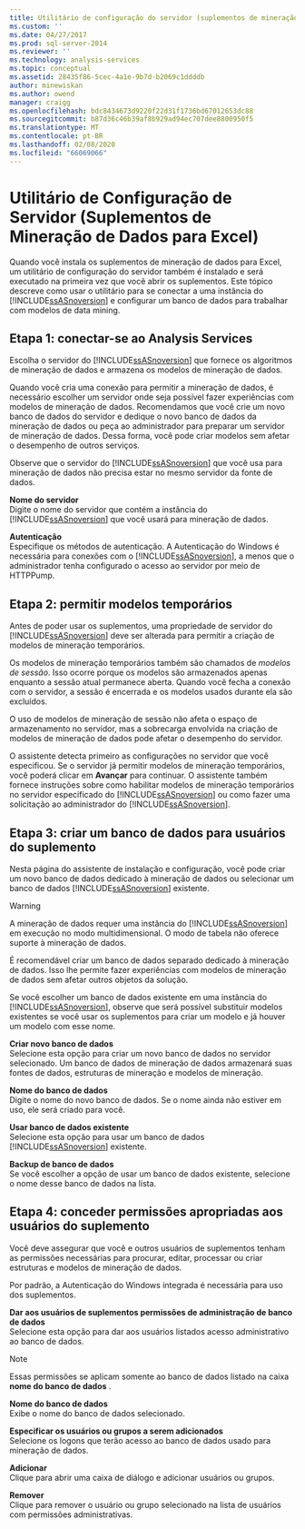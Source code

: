 ```yaml
---
title: Utilitário de configuração do servidor (suplementos de mineração de dados para Excel) | Microsoft Docs
ms.custom: ''
ms.date: 04/27/2017
ms.prod: sql-server-2014
ms.reviewer: ''
ms.technology: analysis-services
ms.topic: conceptual
ms.assetid: 28435f86-5cec-4a1e-9b7d-b2069c1ddddb
author: minewiskan
ms.author: owend
manager: craigg
ms.openlocfilehash: bdc8434673d9220f22d31f1736bd67012653dc88
ms.sourcegitcommit: b87d36c46b39af8b929ad94ec707dee8800950f5
ms.translationtype: MT
ms.contentlocale: pt-BR
ms.lasthandoff: 02/08/2020
ms.locfileid: "66069066"
---
```

# <a name="server-configuration-utility-data-mining-add-ins-for-excel"></a>Utilitário de Configuração de Servidor (Suplementos de Mineração de Dados para Excel)
  Quando você instala os suplementos de mineração de dados para Excel, um utilitário de configuração do servidor também é instalado e será executado na primeira vez que você abrir os suplementos. Este tópico descreve como usar o utilitário para se conectar a uma instância do [!INCLUDE[ssASnoversion](../includes/ssasnoversion-md.md)] e configurar um banco de dados para trabalhar com modelos de data mining.  
  

  
##  <a name="bkmk_step1"></a>Etapa 1: conectar-se ao Analysis Services  
 Escolha o servidor do [!INCLUDE[ssASnoversion](../includes/ssasnoversion-md.md)] que fornece os algoritmos de mineração de dados e armazena os modelos de mineração de dados.  
  
 Quando você cria uma conexão para permitir a mineração de dados, é necessário escolher um servidor onde seja possível fazer experiências com modelos de mineração de dados. Recomendamos que você crie um novo banco de dados do servidor e dedique o novo banco de dados da mineração de dados ou peça ao administrador para preparar um servidor de mineração de dados. Dessa forma, você pode criar modelos sem afetar o desempenho de outros serviços.  
  
 Observe que o servidor do [!INCLUDE[ssASnoversion](../includes/ssasnoversion-md.md)] que você usa para mineração de dados não precisa estar no mesmo servidor da fonte de dados.  
  
 **Nome do servidor**  
 Digite o nome do servidor que contém a instância do [!INCLUDE[ssASnoversion](../includes/ssasnoversion-md.md)] que você usará para mineração de dados.  
  
 **Autenticação**  
 Especifique os métodos de autenticação. A Autenticação do Windows é necessária para conexões com o [!INCLUDE[ssASnoversion](../includes/ssasnoversion-md.md)], a menos que o administrador tenha configurado o acesso ao servidor por meio de HTTPPump.  
  
##  <a name="bkmk_step2"></a>Etapa 2: permitir modelos temporários  
 Antes de poder usar os suplementos, uma propriedade de servidor do [!INCLUDE[ssASnoversion](../includes/ssasnoversion-md.md)] deve ser alterada para permitir a criação de modelos de mineração temporários.  
  
 Os modelos de mineração temporários também são chamados de *modelos de sessão*. Isso ocorre porque os modelos são armazenados apenas enquanto a sessão atual permanece aberta. Quando você fecha a conexão com o servidor, a sessão é encerrada e os modelos usados durante ela são excluídos.  
  
 O uso de modelos de mineração de sessão não afeta o espaço de armazenamento no servidor, mas a sobrecarga envolvida na criação de modelos de mineração de dados pode afetar o desempenho do servidor.  
  
 O assistente detecta primeiro as configurações no servidor que você especificou. Se o servidor já permitir modelos de mineração temporários, você poderá clicar em **Avançar** para continuar. O assistente também fornece instruções sobre como habilitar modelos de mineração temporários no servidor especificado do [!INCLUDE[ssASnoversion](../includes/ssasnoversion-md.md)] ou como fazer uma solicitação ao administrador do [!INCLUDE[ssASnoversion](../includes/ssasnoversion-md.md)].  
  
##  <a name="bkmk_step3"></a>Etapa 3: criar um banco de dados para usuários do suplemento  
 Nesta página do assistente de instalação e configuração, você pode criar um novo banco de dados dedicado à mineração de dados ou selecionar um banco de dados [!INCLUDE[ssASnoversion](../includes/ssasnoversion-md.md)] existente.  
  
> [!WARNING]  
>  A mineração de dados requer uma instância do [!INCLUDE[ssASnoversion](../includes/ssasnoversion-md.md)] em execução no modo multidimensional. O modo de tabela não oferece suporte à mineração de dados.  
  
 É recomendável criar um banco de dados separado dedicado à mineração de dados. Isso lhe permite fazer experiências com modelos de mineração de dados sem afetar outros objetos da solução.  
  
 Se você escolher um banco de dados existente em uma instância do [!INCLUDE[ssASnoversion](../includes/ssasnoversion-md.md)], observe que será possível substituir modelos existentes se você usar os suplementos para criar um modelo e já houver um modelo com esse nome.  
  
 **Criar novo banco de dados**  
 Selecione esta opção para criar um novo banco de dados no servidor selecionado. Um banco de dados de mineração de dados armazenará suas fontes de dados, estruturas de mineração e modelos de mineração.  
  
 **Nome do banco de dados**  
 Digite o nome do novo banco de dados. Se o nome ainda não estiver em uso, ele será criado para você.  
  
 **Usar banco de dados existente**  
 Selecione esta opção para usar um banco de dados [!INCLUDE[ssASnoversion](../includes/ssasnoversion-md.md)] existente.  
  
 **Backup de banco de dados**  
 Se você escolher a opção de usar um banco de dados existente, selecione o nome desse banco de dados na lista.  
  
##  <a name="bkmk_step4"></a>Etapa 4: conceder permissões apropriadas aos usuários do suplemento  
 Você deve assegurar que você e outros usuários de suplementos tenham as permissões necessárias para procurar, editar, processar ou criar estruturas e modelos de mineração de dados.  
  
 Por padrão, a Autenticação do Windows integrada é necessária para uso dos suplementos.  
  
 **Dar aos usuários de suplementos permissões de administração de banco de dados**  
 Selecione esta opção para dar aos usuários listados acesso administrativo ao banco de dados.  
  
> [!NOTE]  
>  Essas permissões se aplicam somente ao banco de dados listado na caixa **nome do banco de dados** .  
  
 **Nome do banco de dados**  
 Exibe o nome do banco de dados selecionado.  
  
 **Especificar os usuários ou grupos a serem adicionados**  
 Selecione os logons que terão acesso ao banco de dados usado para mineração de dados.  
  
 **Adicionar**  
 Clique para abrir uma caixa de diálogo e adicionar usuários ou grupos.  
  
 **Remover**  
 Clique para remover o usuário ou grupo selecionado na lista de usuários com permissões administrativas.  
  
  
